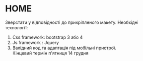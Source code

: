 # HOME
Зверстати  у відповідності до прикріпленого макету. Необхідні технології:
1. Сss framework: bootstrap 3 або 4
2. Js framework : Jquery
3. Валідний код та адаптація під мобільні пристрої.   
Кінцевий термін п'ятниця  14 грудня
